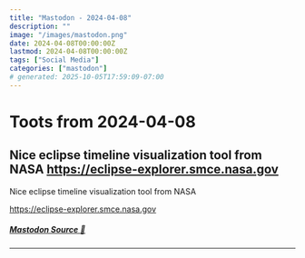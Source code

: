 ```yaml
---
title: "Mastodon - 2024-04-08"
description: ""
image: "/images/mastodon.png"
date: 2024-04-08T00:00:00Z
lastmod: 2024-04-08T00:00:00Z
tags: ["Social Media"]
categories: ["mastodon"]
# generated: 2025-10-05T17:59:09-07:00
---
```


# Toots from 2024-04-08

## Nice eclipse timeline visualization tool from NASA  <https://eclipse-explorer.smce.nasa.gov>

Nice eclipse timeline visualization tool from NASA

<https://eclipse-explorer.smce.nasa.gov>

##### [Mastodon Source 🐘](https://hachyderm.io/@mweagle/112236728699652160)

---

